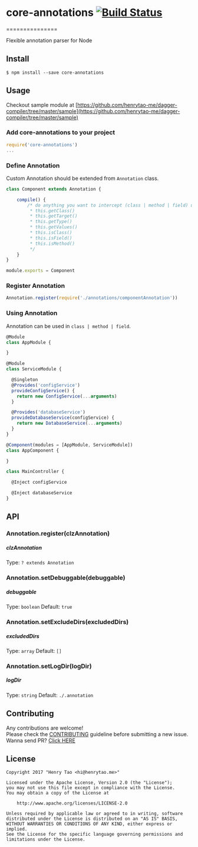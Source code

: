 # core-annotations [![Build Status](https://travis-ci.org/henrytao-me/core-annotations.svg?branch=master)](https://travis-ci.org/henrytao-me/core-annotations) 
===============

Flexible annotation parser for Node


## Install

```
$ npm install --save core-annotations
```


## Usage

Checkout sample module at [https://github.com/henrytao-me/dagger-compiler/tree/master/sample](https://github.com/henrytao-me/dagger-compiler/tree/master/sample)

### Add core-annotations to your project

```js
require('core-annotations')
...
```

### Define Annotation

Custom Annotation should be extended from `Annotation` class.

```js
class Component extends Annotation {

	compile() {
 		/* do anything you want to intercept (class | method | field) using below methods
 		 * this.getClass() 
 		 * this.getTarget()
 		 * this.getType()
 		 * this.getValues()
 		 * this.isClass()
 		 * this.isField()
 		 * this.isMethod()
 		 */
	}
}

module.exports = Component
```

### Register Annotation

```js
Annotation.register(require('./annotations/componentAnnotation'))
```

### Using Annotation

Annotation can be used in `class | method | field`.

```js
@Module
class AppModule {

}

@Module
class ServiceModule {

  @Singleton
  @Provides('configService')
  provideConfigService() {
    return new ConfigService(...arguments)
  }

  @Provides('databaseService')
  provideDatabaseService(configService) {
    return new DatabaseService(...arguments)
  }
}

@Component(modules = [AppModule, ServiceModule])
class AppComponent {

}

class MainController {

  @Inject configService

  @Inject databaseService
}
```

## API

### Annotation.register(clzAnnotation)

##### clzAnnotation

Type: `? extends Annotation`

### Annotation.setDebuggable(debuggable)

##### debuggable

Type: `boolean`
Default: `true`

### Annotation.setExcludeDirs(excludedDirs)

##### excludedDirs

Type: `array`
Default: `[]`

### Annotation.setLogDir(logDir)

##### logDir

Type: `string`
Default: `./.annotation`


## Contributing

Any contributions are welcome!  
Please check the [CONTRIBUTING](CONTRIBUTING.md) guideline before submitting a new issue. Wanna send PR? [Click HERE](https://github.com/henrytao-me/core-annotations/pulls)


## License

    Copyright 2017 "Henry Tao <hi@henrytao.me>"

    Licensed under the Apache License, Version 2.0 (the "License");
    you may not use this file except in compliance with the License.
    You may obtain a copy of the License at

        http://www.apache.org/licenses/LICENSE-2.0

    Unless required by applicable law or agreed to in writing, software
    distributed under the License is distributed on an "AS IS" BASIS,
    WITHOUT WARRANTIES OR CONDITIONS OF ANY KIND, either express or implied.
    See the License for the specific language governing permissions and
    limitations under the License.

